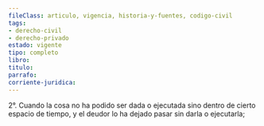 ```yaml
---
fileClass: articulo, vigencia, historia-y-fuentes, codigo-civil
tags:
- derecho-civil
- derecho-privado
estado: vigente
tipo: completo
libro:
titulo:
parrafo:
corriente-juridica:
---
```

2°. Cuando la cosa no ha podido ser dada o ejecutada sino dentro de cierto espacio de tiempo, y el deudor lo ha dejado pasar sin darla o ejecutarla;